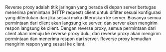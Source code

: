 Reverse proxy adalah titik jaringan yang berada di depan server bertugas menerima permintaan (HTTP request) client untuk difilter sesuai konfigurasi yang ditentukan dan jika sesuai maka diteruskan ke server.
Biasanya semua permintaan dari client akan langsung ke server, dan server akan mengirim respon langsung ke client. Dengan reverse proxy, semua permintaan dari client akan menuju ke reverse proxy dulu, dan reverse proxy akan mengirim permintaan dan menerima respon dari server. Reverse proxy kemudian mengirim respon yang sesuai ke client.
